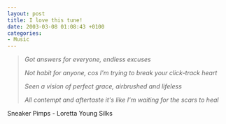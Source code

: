 ```yaml
---
layout: post
title: I love this tune!
date: 2003-03-08 01:08:43 +0100
categories:
- Music
---
```

<blockquote><i>Got answers for everyone, endless excuses

Not habit for anyone, cos I'm trying to break your click-track heart

Seen a vision of perfect grace, airbrushed and lifeless

All contempt and aftertaste it's like I'm waiting for the scars to heal</i></p></blockquote>
Sneaker Pimps - Loretta Young Silks


